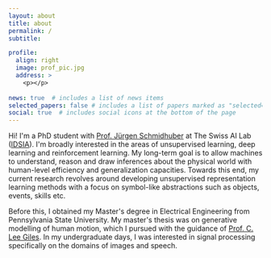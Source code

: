 ```yaml
---
layout: about
title: about
permalink: /
subtitle:

profile:
  align: right
  image: prof_pic.jpg
  address: >
    <p></p>
    
news: true  # includes a list of news items
selected_papers: false # includes a list of papers marked as "selected={true}"
social: true  # includes social icons at the bottom of the page
---
```


Hi! I'm a PhD student with [Prof. Jürgen Schmidhuber](https://people.idsia.ch/~juergen/) at The Swiss AI Lab ([IDSIA](https://www.idsia.ch/)). I'm broadly interested in the areas of unsupervised learning, deep learning and reinforcement learning.
My long-term goal is to allow machines to understand, reason and draw inferences about the physical world with human-level efficiency and generalization capacities. Towards this end, my current research revolves around developing unsupervised representation learning methods with a focus on symbol-like abstractions such as objects, events, skills etc.

Before this, I obtained my Master's degree in Electrical Engineering from Pennsylvania State University. My master's thesis was on generative modelling of human motion, which I pursued with the guidance of [Prof. C. Lee Giles](http://clgiles.ist.psu.edu/). In my undergraduate days, I was interested in signal processing specifically on the domains of images and speech.
